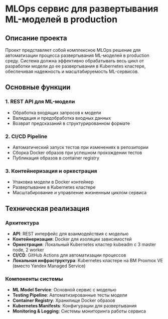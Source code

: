 # MLOps сервис для развертывания ML-моделей в production

## Описание проекта

Проект представляет собой комплексное MLOps решение для автоматизации процесса развертывания ML-моделей в production среду. Система должна эффективно обрабатывать весь цикл от разработки модели до ее развертывания в Kubernetes кластере, обеспечивая надежность и масштабируемость ML-сервисов.

## Основные функции

### 1. REST API для ML-модели
- Обработка входящих запросов к модели
- Валидация и предобработка входных данных
- Возврат предсказаний в структурированном формате

### 2. CI/CD Pipeline
- Автоматический запуск тестов при изменениях в репозитории
- Сборка Docker образов при успешном прохождении тестов
- Публикация образов в container registry

### 3. Контейнеризация и оркестрация
- Упаковка модели в Docker контейнер
- Развертывание в Kubernetes кластере
- Масштабирование и управление жизненным циклом сервиса

## Техническая реализация

### Архитектура
- **API**: REST интерфейс для взаимодействия с моделью
- **Контейнеризация**: Docker для изоляции зависимостей
- **Оркестрация**: Локальный Kubernetes кластер kubeadm c 3 master node, 2 worker
- **CI/CD**: GitHub Actions для автоматизации процессов
- **Локальная инфраструктура**: Kubernetes кластере на ВМ Proxmox VE (вместо Yandex Managed Service)

### Компоненты системы
- **ML Model Service**: Основной сервис с моделью
- **Testing Pipeline**: Автоматизированные тесты модели
- **Container Registry**: Хранилище Docker образов
- **Kubernetes Manifests**: Конфигурации для развертывания
- **Monitoring & Logging**: Системы мониторинга работы сервиса
